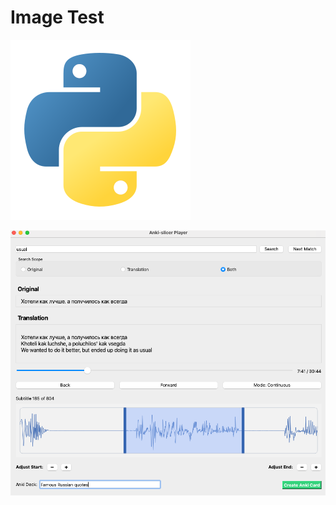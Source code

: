 # Image Test

![Test Image](https://raw.githubusercontent.com/github/explore/main/topics/python/python.png)

![My Screenshot](images/SCR-20250912-gpjp.png)